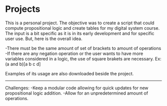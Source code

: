 # Projects

This is a personal project. The objective was to create a script that could compute propositional logic and create tables for my digital system course. The input is a bit specific as it is in its early development and for specific user use. But, here is the overall idea.

-There must be the same amount of set of brackets to amount of operations
-If there are any negation operation or the user wants to have more variables considered in a logic, the use of square brakets are necessary. Ex:(a and b)[a b c d]

Examples of its usage are also downloaded beside the project.


----
Challenges:
-Keep a modular code allowing for quick updates for new propositional logic addition.
-Allow for an unpredetermined amount of operations.

